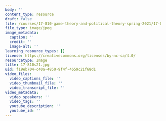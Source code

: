 ```yaml
---
body: ''
content_type: resource
draft: false
file: /courses/17-810-game-theory-and-political-theory-spring-2021/17-810s21.jpg
file_type: image/jpeg
image_metadata:
  caption: ''
  credit: ''
  image-alt: ''
learning_resource_types: []
license: https://creativecommons.org/licenses/by-nc-sa/4.0/
resourcetype: Image
title: 17-810s21.jpg
uid: f19eb704-c40a-4850-9f4f-4659c21f68d1
video_files:
  video_captions_file: ''
  video_thumbnail_file: ''
  video_transcript_file: ''
video_metadata:
  video_speakers: ''
  video_tags: ''
  youtube_description: ''
  youtube_id: ''
---
```

